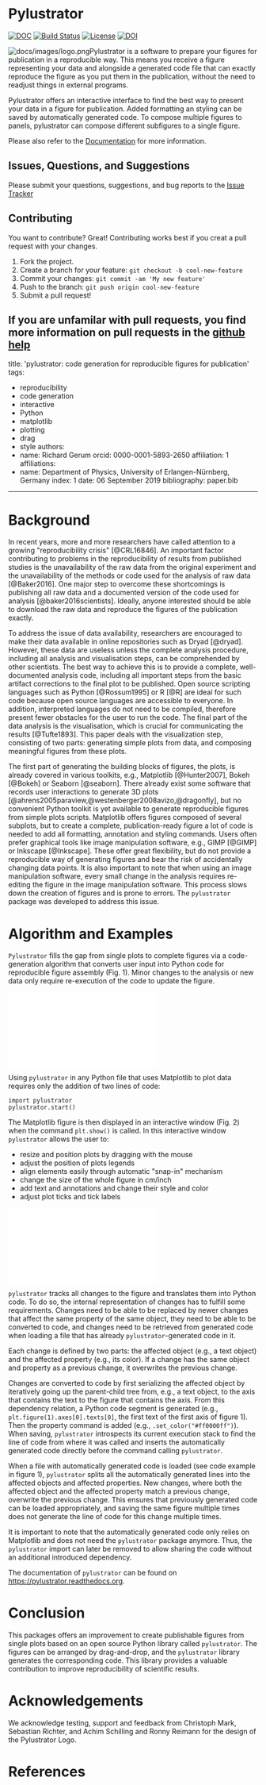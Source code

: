 # Pylustrator

[![DOC](https://readthedocs.org/projects/pylustrator/badge/)](https://pylustrator.readthedocs.io)
[![Build Status](https://app.travis-ci.com/rgerum/pylustrator.svg?branch=master)](https://app.travis-ci.com/github/rgerum/pylustrator)
[![License](https://img.shields.io/badge/License-GPLv3-blue.svg)](http://www.gnu.org/licenses/gpl-3.0.html)
[![DOI](https://img.shields.io/badge/DOI-10.21105/joss.01989-blue.svg)](https://doi.org/10.21105/joss.01989)

<img style="float: left;" alt="docs/images/logo.png" src="docs/images/logo.png" />

Pylustrator is a software to prepare your figures for publication in a reproducible way. This means you receive a figure
representing your data and alongside a generated code file that can exactly reproduce the figure as you put them in the
publication, without the need to readjust things in external programs.

Pylustrator offers an interactive interface to find the best way to present your data in a figure for publication.
Added formatting an styling can be saved by automatically generated code. To compose multiple figures to panels,
pylustrator can compose different subfigures to a single figure.

Please also refer to the [Documentation](https://pylustrator.readthedocs.io) for more information.

## Issues, Questions, and Suggestions

Please submit your questions, suggestions, and bug reports to the
[Issue Tracker](https://github.com/rgerum/pylustrator/issues)


## Contributing

You want to contribute? Great!
Contributing works best if you creat a pull request with your changes.

1. Fork the project.
2. Create a branch for your feature: `git checkout -b cool-new-feature`
3. Commit your changes: `git commit -am 'My new feature'`
4. Push to the branch: `git push origin cool-new-feature`
5. Submit a pull request!

If you are unfamilar with pull requests, you find more information on pull requests in the
 [github help](https://help.github.com/en/github/collaborating-with-issues-and-pull-requests/about-pull-requests)
---
title: 'pylustrator: code generation for reproducible figures for publication'
tags:
  - reproducibility
  - code generation
  - interactive
  - Python
  - matplotlib
  - plotting
  - drag
  - style
authors:
  - name: Richard Gerum
    orcid: 0000-0001-5893-2650
    affiliation: 1
affiliations:
 - name: Department of Physics, University of Erlangen-Nürnberg, Germany
   index: 1
date: 06 September 2019
bibliography: paper.bib
---


# Background

In recent years, more and more researchers have called attention to a growing "reproducibility crisis" [@CRL16846]. An important factor contributing to problems in the reproducibility of results from published studies is the unavailability of the raw data from the original experiment and the unavailability of the methods or code used for the analysis of raw data [@Baker2016]. One major step to overcome these shortcomings is publishing all raw data and a documented version of the code used for analysis [@baker2016scientists]. Ideally, anyone interested should be able to download the raw data and reproduce the figures of the publication exactly.

To address the issue of data availability, researchers are encouraged to make their data available in online repositories such as Dryad [@dryad]. However, these data are useless unless the complete analysis procedure, including all analysis and visualisation steps, can be comprehended by other scientists. The best way to achieve this is to provide a complete, well-documented analysis code, including all important steps from the basic artifact corrections to the final plot to be published. Open source scripting languages such as Python [@Rossum1995] or R [@R] are ideal for such code because open source languages are accessible to everyone. In addition, interpreted languages do not need to be compiled, therefore present fewer obstacles for the user to run the code. The final part of the data analysis is the visualisation, which is crucial for communicating the results [@Tufte1893]. This paper deals with the visualization step, consisting of two parts: generating simple plots from data, and composing meaningful figures from these plots.

The first part of generating the building blocks of figures, the plots, is already covered in various toolkits, e.g., Matplotlib [@Hunter2007], Bokeh [@Bokeh] or Seaborn [@seaborn]. There already exist some software that records user interactions to generate 3D plots [@ahrens2005paraview,@westenberger2008avizo,@dragonfly], but no convenient Python toolkit is yet available to generate reproducible figures from simple plots scripts. Matplotlib offers figures composed of several subplots, but to create a complete, publication-ready figure a lot of code is needed to add all formatting, annotation and styling commands. Users often prefer graphical tools like image manipulation software, e.g., GIMP [@GIMP] or Inkscape [@Inkscape]. These offer great flexibility, but do not provide a reproducible way of generating figures and bear the risk of accidentally changing data points. It is also important to note that when using an image manipulation software, every small change in the analysis requires re-editing the figure in the image manipulation software. This process slows down the creation of figures and is prone to errors.
The ``pylustrator`` package was developed to address this issue.

# Algorithm and Examples

``Pylustrator`` fills the gap from single plots to complete figures via a code-generation algorithm that converts user input into Python code for reproducible figure assembly (Fig. 1).  Minor changes to the analysis or new data only require re-execution of the code to update the figure.

![Example of composing a figure with pylustrator.](figure1.pdf)

Using ``pylustrator`` in any Python file that uses Matplotlib to plot data requires only the addition of two lines of code:

    import pylustrator
    pylustrator.start()
    
The Matplotlib figure is then displayed in an interactive window (Fig. 2) when the command `plt.show()` is called. In this interactive window ``pylustrator`` allows the user to:

- resize and position plots by dragging with the mouse 
- adjust the position of plots legends
- align elements easily through automatic "snap-in" mechanism
- change the size of the whole figure in cm/inch
- add text and annotations and change their style and color
- adjust plot ticks and tick labels

![The interface of ``pylustrator``. The user can view the elements of the plot, edit their properties, edit them in the plot preview and experiment with different color schemes.](figure2.pdf)

``pylustrator`` tracks all changes to the figure and translates them into Python code. 
To do so, the internal representation of changes has to fulfill some requirements. 
Changes need to be able to be replaced by newer changes that affect the same property of the same object, they
need to be able to be converted to code, and changes need to be retrieved from generated code when loading a file that has already ``pylustrator``-generated code in it.

Each change is defined by two parts: the affected object (e.g., a text object) and the affected property 
(e.g., its color). If a change has the same object and property as a previous change, it overwrites the previous change.

Changes are converted to code by first serializing the affected object by iteratively going up the parent-child tree
 from, e.g., a text object, to the axis that contains the text to the figure that contains the axis. From this dependency relation, a Python code segment is generated (e.g., `plt.figure(1).axes[0].texts[0]`, the first text of the first axis of figure 1).
  Then the property command is added (e.g., `.set_color("#ff0000ff")`).
  When saving, ``pylustrator`` introspects its current execution stack to find the line of code from where it was called and inserts the automatically generated code directly before the command calling ``pylustrator``.
   
 When a file with automatically generated code is loaded (see code example in figure 1), ``pylustrator`` splits all the automatically generated lines into the affected objects and affected properties. New changes, where both the affected object and the affected property match a previous change, overwrite the previous change. This ensures that previously generated code can be loaded appropriately, and saving the same figure multiple times does not generate the line of code for this change multiple times.
  
It is important to note that the automatically generated code only relies on Matplotlib and does not need the ``pylustrator`` package anymore. Thus, the ``pylustrator`` import can later be removed to allow sharing the code without an additional introduced dependency. 

The documentation of ``pylustrator`` can be found on https://pylustrator.readthedocs.org.

# Conclusion
This packages offers an improvement to create publishable figures from single plots based on an open source Python library called ``pylustrator``. The figures can be arranged by drag-and-drop, and the ``pylustrator`` library generates the corresponding code. This library provides a valuable contribution to improve reproducibility of scientific results.

# Acknowledgements 

We acknowledge testing, support and feedback from Christoph Mark, Sebastian Richter, and Achim Schilling and Ronny Reimann for the design of the Pylustrator Logo.

# References
